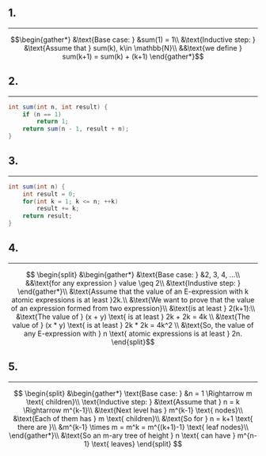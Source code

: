 ## 1.
---

$$\begin{gather*}
&\text{Base case: } &sum(1) = 1\\
&\text{Inductive step: } &\text{Assume that } sum(k), k\in \mathbb{N}\\
&&\text{we define } sum(k+1) = sum(k) + (k+1)
\end{gather*}$$
## 2.
---
```java
int sum(int n, int result) {
	if (n == 1)
		return 1;
	return sum(n - 1, result + n);
}
```

## 3.
---
```java
int sum(int n) {
	int result = 0;
	for(int k = 1; k <= n; ++k)
		result += k;
	return result;
}
```

## 4.
---
$$
\begin{split}
	&\begin{gather*}
		&\text{Base case: } &2, 3, 4, ...\\
		&&\text{for any expression } value \geq 2\\
		&\text{Industive step: }
	\end{gather*}\\
	&\text{Assume that the value of an E-expression with k atomic expressions is at least }2k.\\
	&\text{We want to prove that the value of an expression formed from two expression}\\
	&\text{is at least } 2(k+1):\\
	&\text{The value of } (x + y) \text{ is at least } 2k + 2k = 4k \\
	&\text{The value of } (x * y) \text{ is at least } 2k * 2k = 4k^2 \\
	&\text{So, the value of any E-expression with } n \text{ atomic expressions is at least } 2n.
\end{split}$$

<div style="page-break-after: always;"></div>

## 5.
---
$$
\begin{split}
&\begin{gather*}
	\text{Base case: } &n = 1 \Rightarrow m \text{ children}\\
	\text{Inductive step: } &\text{Assume that } n = k \Rightarrow m^{k-1}\\
							&\text{Next level has } m^{k-1} \text{ nodes}\\
							&\text{Each of them has } m \text{ children}\\
							&\text{So for } n = k+1 \text{ there are }\\
							&m^{k-1} \times m = m^k = m^{(k+1)-1} \text{ leaf nodes}\\
\end{gather*}\\
&\text{So an m-ary tree of height } n \text{ can have } m^{n-1} \text{ leaves}
\end{split}
$$
